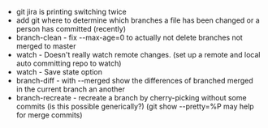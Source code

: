 * git jira is printing switching twice
* add git where to determine which branches a file has been changed or a person has committed (recently)
* branch-clean - fix --max-age=0 to actually not delete branches not merged to master
* watch - Doesn't really watch remote changes. (set up a remote and local auto committing repo to watch)
* watch - Save state option
* branch-diff - with --merged show the differences of branched merged in the current branch an another
* branch-recreate - recreate a branch by cherry-picking without some commits (is this possible generically?)
    (git show --pretty=%P may help for merge commits)
